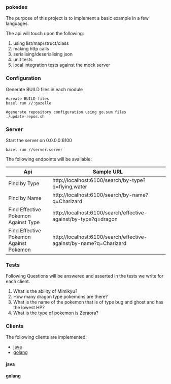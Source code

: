 ### pokedex

The purpose of this project is to implement a basic example in a few languages.

The api will touch upon the following:

1. using list/map/struct/class
2. making http calls
3. serialising/deserialising json
4. unit tests
5. local integration tests against the mock server

### Configuration

Generate BUILD files in each module

```
#create BUILD files
bazel run //:gazelle 

#generate repository configuration using go.sum files
./update-repos.sh
```

### Server

Start the server on 0.0.0.0:6100

```
bazel run //server:server
```

The following endpoints will be available:

|Api|Sample URL|
|---|---|
|Find by Type|http://localhost:6100/search/by-type?q=flying,water|
|Find by Name|http://localhost:6100/search/by-name?q=Charizard|
|Find Effective Pokemon Against Type|http://localhost:6100/search/effective-against/by-type?q=dragon|
|Find Effective Pokemon Against Pokemon|http://localhost:6100/search/effective-against/by-name?q=Charizard|

### Tests

Following Questions will be answered and asserted in the tests we write for each client.

1. What is the ability of Mimikyu?
2. How many dragon type pokemons are there?
3. What is the name of the pokemon that is of type bug and ghost and has the lowest HP?
4. What is the type of pokemon is Zeraora?

### Clients
The following clients are implemented:
* [java](#java)
* [golang](#golang)


#### java

#### golang